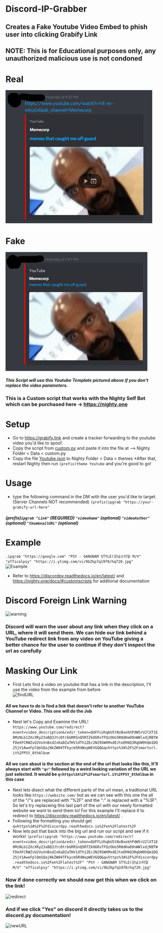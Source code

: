 # Discord-IP-Grabber
## Creates a Fake Youtube Video Embed to phish user into clicking Grabify Link
## NOTE: This is for Educational purposes only, any unauthorized malicious use is not condoned
# Real
![realEmbed](/img/original.png "Real-Embed") 
# Fake
![FakeEmbed](/img/FakeEmbed.png "Fake-Embed")
##### This Script will use this Youtube Template pictured above if you don't replace the video parameters.
### This is a Custom script that works with the Nighty Self Bot which can be purchased here -> https://nighty.one

# Setup
* Go to https://grabify.link and create a tracker forwarding to the youtube video you'd like to spoof.
* Copy the script from [custom.py](custom.py) and paste it into the file at --> Nighty Folder < Data < custom.py
* Copy the file [Youtube.json](Youtube.json) to Nighty Folder < Data < themes
*After that, restart Nighty then run ```(prefix)theme Youtube``` and you're good to go! 


# Usage
* type the following command in the DM with the user you'd like to target. (Server Channels NOT recommended)  ```(prefix)ipgrab "https://your-grabify-url-here"```
##### (prefix)```ipgrab "Link"``` (REQUIRED) ```"videoName"``` (optional) ```"videoAuthor"``` (optional) ```"thumbnailURL"``` (optional)

# Example
```.ipgrab "https://google.com" "PSY - GANGNAM STYLE(강남스타일 M/V" "officalpsy" "https://i.ytimg.com/vi/9bZkp7q19f0/hq720.jpg"```  
![Example](/img/example.png "Example")

* Refer to https://discordpy.readthedocs.io/en/latest/ and https://nighty.one/docs/#customscripts for addtional documentation

# Discord Foreign Link Warning
![warning](/img/warning.png "warning")
### Discord will warn the user about any link when they click on a URL, where it will send them. We can hide our link behind a YouTube redirect link from any video on YouTube giving a better chance for the user to continue if they don't inspect the url as carefully

# Masking Our Link
* First Lets find a video on youtube that has a link in the description, I'll use the video from the example from before  
![findURL](/img/findURL.png "findURL")
#### All we have to do is find a link that doesn't refer to another YouTube Channel or Video. This one will do the Job
* Next let's Copy and Examine the URL!
```https://www.youtube.com/redirect?event=video_description&redir_token=QUFFLUhqbU5tNzBxekhPdW5rU2lXT1E0MzNLb1ZXcXRyZ3xBQ3Jtc0trbGRRSnQ5RTZkOGRvTFQzOUo5R0dHa09nWWlxdjRBTWFDeXFCRWZvU2VuVnBxd2xKaDZaTHV1dTh1ZEc2N29SWXMxdEJteEM4Q3RqbW9hQm1DQ25jV1AweFplQm1QajNkZW04TFkycm5RdWxpWEVGQQ&q=https%3A%2F%2Fsmarturl.it%2FPSY_8thAlbum```
#### All we care about is the section at the end of the url that looks like this, It'll always start with ```"q="``` followed by a weird looking variation of the URL we just selected. It would be ```q=https%3A%2F%2Fsmarturl.it%2FPSY_8thAlbum``` in this case
* Next lets disect what the different parts of the url mean, a tradtional URL looks like ```https://website.com/``` but as we can see with this one the all of the "/"s are replaced with "%2F" and the ":" is replaced with a "%3F". So let's try replaceing this last part of the url with our newly formatted website we want to send them to! For this example I'll replace it to redirect to https://discordpy.readthedocs.io/en/latest/ .
* Following the formatting you should get ```q=https%3A%2F%2Fdiscordpy.readthedocs.io%2Fen%2Flatest%2F```
* Now lets put that back into the big url and run our script and see if it works!
```(prefix)ipgrab "https://www.youtube.com/redirect?event=video_description&redir_token=QUFFLUhqbU5tNzBxekhPdW5rU2lXT1E0MzNLb1ZXcXRyZ3xBQ3Jtc0trbGRRSnQ5RTZkOGRvTFQzOUo5R0dHa09nWWlxdjRBTWFDeXFCRWZvU2VuVnBxd2xKaDZaTHV1dTh1ZEc2N29SWXMxdEJteEM4Q3RqbW9hQm1DQ25jV1AweFplQm1QajNkZW04TFkycm5RdWxpWEVGQQ&q=https%3A%2F%2Fdiscordpy.readthedocs.io%2Fen%2Flatest%2F" "PSY - GANGNAM STYLE(강남스타일 M/V" "officalpsy" "https://i.ytimg.com/vi/9bZkp7q19f0/hq720.jpg"```
### Now if done correctly we should now get this when we click on the link!  
![redirect](/img/redirect.png "redirect")
### And if we click "Yes" on discord it directly takes us to the discord.py documentation!  
![newURL](/img/newURL.png "newURL")
